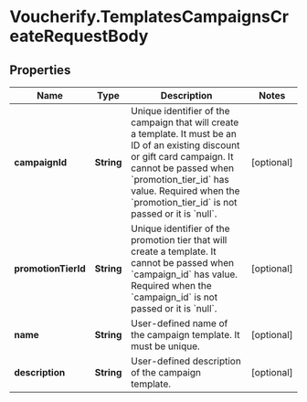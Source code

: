 # Voucherify.TemplatesCampaignsCreateRequestBody

## Properties

Name | Type | Description | Notes
------------ | ------------- | ------------- | -------------
**campaignId** | **String** | Unique identifier of the campaign that will create a template. It must be an ID of an existing discount or gift card campaign. It cannot be passed when &#x60;promotion_tier_id&#x60; has value. Required when the &#x60;promotion_tier_id&#x60; is not passed or it is &#x60;null&#x60;. | [optional] 
**promotionTierId** | **String** | Unique identifier of the promotion tier that will create a template. It cannot be passed when &#x60;campaign_id&#x60; has value. Required when the &#x60;campaign_id&#x60; is not passed or it is &#x60;null&#x60;. | [optional] 
**name** | **String** | User-defined name of the campaign template. It must be unique. | [optional] 
**description** | **String** | User-defined description of the campaign template. | [optional] 


